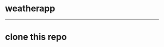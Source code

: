 # weatherapp
****************************************************************************
# clone this repo 
